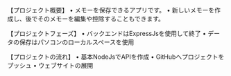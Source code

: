 【プロジェクト概要】
•	メモーを保存できるアプリです。
•	新しいメモーを作成し、後でそのメモーを編集や控除することもできます。

【プロジェクトフェーズ】
•	バックエンドはExpressJsを使用して終了
•	データの保存はパソコンのローカルスペースを使用

【プロジェクトの流れ】
•	基本NodeJsでAPIを作成
•	GitHubへプロジェクトをプッシュ
•	ウェブサイトの展開
